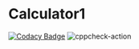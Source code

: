 # Calculator1
[![Codacy Badge](https://api.codacy.com/project/badge/Grade/cb8f9bb9d9ea457aa5ee56c8f6fde611)](https://app.codacy.com/gh/99003199/Calculator1?utm_source=github.com&utm_medium=referral&utm_content=99003199/Calculator1&utm_campaign=Badge_Grade)
![cppcheck-action](https://github.com/99003199/Calculator1/workflows/cppcheck-action/badge.svg)
